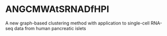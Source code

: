 # ANGCMWAtSRNADfHPI
A new graph-based clustering method with application to single-cell RNA-seq data from human pancreatic islets
